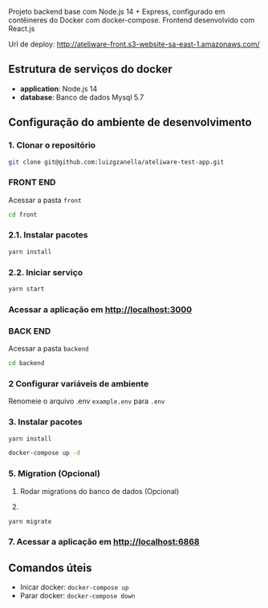Projeto backend base com Node.js 14 + Express, configurado em contêineres do Docker com docker-compose.
Frontend desenvolvido com React.js

Url de deploy: http://ateliware-front.s3-website-sa-east-1.amazonaws.com/

## Estrutura de serviços do docker

- **application**: Node.js 14
- **database**: Banco de dados Mysql 5.7

## Configuração do ambiente de desenvolvimento

### 1. Clonar o repositório

```bash
git clone git@github.com:luizgzanella/ateliware-test-app.git
```

### FRONT END
Acessar a pasta ``front``

```bash
cd front
```

### 2.1. Instalar pacotes

```bash
yarn install
```

### 2.2. Iniciar serviço

```bash
yarn start
```

### Acessar a aplicação em <http://localhost:3000>

### BACK END
Acessar a pasta ``backend``

```bash
cd backend
```

### 2 Configurar variáveis de ambiente

Renomeie o arquivo .env `example.env` para `.env`

### 3. Instalar pacotes

```bash
yarn install
```

```bash
docker-compose up -d
```

### 5. Migration (Opcional)

1. Rodar migrations do banco de dados (Opcional)

2.

```bash
yarn migrate
```

### 7. Acessar a aplicação em <http://localhost:6868>

## Comandos úteis

- Inicar docker: `docker-compose up`
- Parar docker: `docker-compose down`
